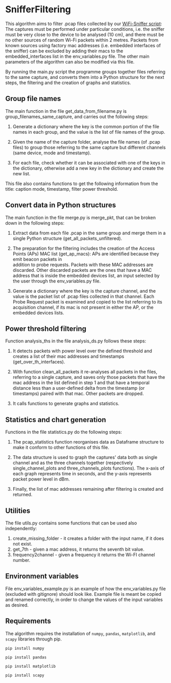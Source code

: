 # SnifferFiltering

This algorithm aims to filter .pcap files collected by our 
[WiFi-Sniffer script](https://github.com/luciapintor/WiFi-Sniffer):
The captures must be performed under particular conditions, 
i.e. the sniffer must be very close to the device to be analysed (10 cm), and 
there must be no other sources of random Wi-Fi packets within 2 metres. 
Packets from known sources using factory mac addresses (i.e. embedded interfaces of the sniffer) 
can be excluded by adding their macs to the embedded_interfaces list in the env_variables.py file.
The other main parameters of the algorithm can also be modified via this file.

By running the main.py script the programme groups together files referring to the same capture, and
converts them into a Python structure for the next steps, the filtering and the creation of graphs 
and statistics.

## Group file names 
The main function in the file get_data_from_filename.py is group_filenames_same_capture,
and carries out the following steps:

1) Generate a dictionary where the key is the common portion of the file names
   in each group, and the value is the list of file names of the group.
   
2) Given the name of the capture folder, analyse the file names (of .pcap files) 
   to group those referring to the same capture but different channels 
   (same device, mode and timestamp).
   
3) For each file, check whether it can be associated with one of the keys in the
   dictionary, otherwise add a new key in the dictionary and create the new list.

This file also contains functions to get the following information from the 
title: caption mode, timestamp, filter power threshold.

## Convert data in Python structures
The main function in the file merge.py is merge_pkt, that can be broken down
in the following steps:

1) Extract data from each file .pcap in the same group and merge them in a single 
   Python structure (get_all_packets_unfiltered).
   
2) The preparation for the filtering includes the creation of the Access Points (APs) 
   MAC list (get_ap_macs): APs are identified because they emit beacon packets in  
   addition to probe requests. Packets with these MAC addresses are discarded. 
   Other discarded packets are the ones that have a MAC address that is inside
   the embedded devices list, an input selected by the user through the 
   env_variables.py file.
   
3) Generate a dictionary where the key is the capture channel, and the value 
   is the packet list of .pcap files collected in that channel. 
   Each Probe Request packet is examined and copied to the list referring to 
   its acquisition channel, if its mac is not present in either the AP, or 
   the embedded devices lists.

## Power threshold filtering
Function analysis_ths in the file analysis_ds.py follows these steps:

1) It detects packets with power level over the defined threshold and creates 
   a list of their mac addresses and timestamps (get_over_th_interfaces).
   
2) With function clean_all_packets it re-analyses all packets in the files,
   referring to a single capture, and saves only those packets that have the mac address 
   in the list defined in step 1 and that have a temporal distance less than a 
   user-defined delta from the timestamp (or timestamps) paired with that mac. 
   Other packets are dropped.
   
3) It calls functions to generate graphs and statistics.

## Statistics and chart generation
Functions in the file statistics.py do the following steps:

1) The pcap_statistics function reorganises data as  Dataframe structure to make it
   conform to other functions of this file.
   
2) The data structure is used to graph the captures' data both as single channel and 
   as the three channels together (respectively single_channel_plots and 
   three_channels_plots functions). The x-axis of each graph represents time in seconds,
   and the y-axis represents packet power level in dBm.

3) Finally, the list of mac addresses remaining after filtering is created and returned.

## Utilities
The file utils.py contains some functions that can be used also independently:

1) create_missing_folder - it creates a folder with the input name, if it does not exist.
2) get_7th - given a mac address, it returns the seventh bit value.
3) frequency2channel - given a frequency it returns the Wi-FI channel number.


## Environment variables
File env_variables_example.py is an example of how 
the env_variables.py file (excluded with gitignore) should look like. 
Example file is meant be copied and renamed correctly, in order to 
change the values of the input variables as desired. 

## Requirements
The algorithm requires the installation of `numpy`, `pandas`, `matplotlib`,
and `scapy` libraries through pip.

`pip install numpy`

`pip install pandas`

`pip install matplotlib`

`pip install scapy`

